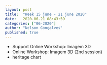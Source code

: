 ```yaml
---
layout: post
title:  "Week 15 june - 21 june 2020"
date:   2020-06-21 08:43:59
categories: ["06-2020"]
author: "Nelson Gonçalves"
published: true
---
```


 
* Support Online Workshop: Imagem 3D
* Online Workshop: Imagem 3D (2nd session)
* heritage chart
